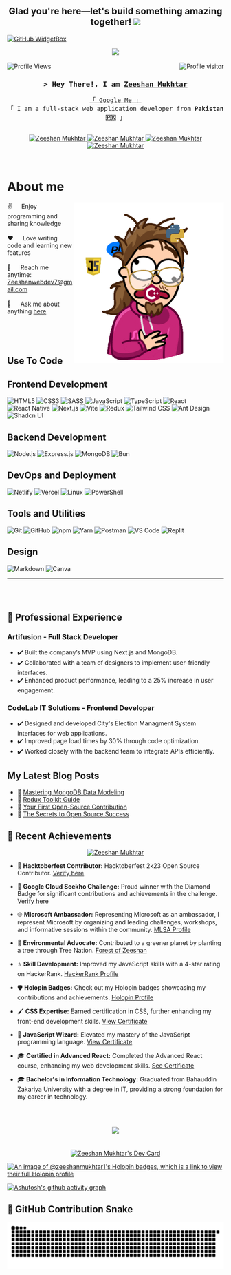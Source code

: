 <h2 align="center">
  Glad you're here—let's build something amazing together!
  <img src="https://media.giphy.com/media/hvRJCLFzcasrR4ia7z/giphy.gif" width="28">
</h2>

[![GitHub WidgetBox](https://github-widgetbox.vercel.app/api/profile?username=zeeshanMukhtar1&data=followers,repositories,stars,commits&theme=nautilus)](https://github.com/ZeeshanMukhtar1/github-widgetbox)

<p align="center">
  <a href="https://github.com/zeeshanMukhtar1"><img src="https://readme-typing-svg.herokuapp.com?font=Fira+Code&pause=1000&width=435&lines=Full+Stack+Developer;Self-taught+Developer;Microsoft+Student+Ambassador;Always+learning+%26+growing;Open-source+enthusiast"></a>
</p>

<a href="https://user-badge.committers.top/pakistan/ZeeshanMukhtar1">
  <img align="right" src="https://user-badge.committers.top/pakistan/ZeeshanMukhtar1.svg" alt="Profile visitor" />
</a>

<p align="left">
  <img src="https://visitcount.itsvg.in/api?id=ZeeshanMukhtar1&label=Profile%20Visits&pretty=true" alt="Profile Views">
</p>

<!-- Intro  -->
<h3 align="center">
  <samp>&gt; Hey There!, I am
    <b><a target="_blank" href="https://www.codewithzeeshan.me/">Zeeshan Mukhtar</a></b>
  </samp>
</h3>

<p align="center"> 
  <samp>
    <a href="https://www.google.com/search?q=Zeeshan+Mukhtar">「 Google Me 」</a>
    <br>
    「 I am a full-stack web application developer from <b>Pakistan 🇵🇰</b> 」
    <br>
    <br>
  </samp>
</p>

<p align="center">
 <a href="https://www.codewithzeeshan.me/" target="blank">
  <img src="https://img.shields.io/badge/Website-DC143C?style=for-the-badge&logo=medium&logoColor=white" alt="Zeeshan Mukhtar" />
 </a>
 <a href="https://www.linkedin.com/in/zeeshanmukhtar1/" target="_blank">
  <img src="https://img.shields.io/badge/LinkedIn-0077B5?style=for-the-badge&logo=linkedin&logoColor=white" alt="Zeeshan Mukhtar"/>
 </a>
 <a href="https://www.instagram.com/zeshanmukhtar01/" target="_blank">
  <img src="https://img.shields.io/badge/Instagram-fe4164?style=for-the-badge&logo=instagram&logoColor=white" alt="Zeeshan Mukhtar" />
 </a> 
 <a href="https://www.facebook.com/profile.php?id=100070572332885" target="_blank">
  <img src="https://img.shields.io/badge/Facebook-20BEFF?&style=for-the-badge&logo=facebook&logoColor=white" alt="Zeeshan Mukhtar" />
  </a> 
</p>
<br />

# About me

<p>
 <img align="right" width="350" src="/assets/programmer.gif" alt="Coding gif" />
  
 ✌️ &emsp; Enjoy programming and sharing knowledge<br/><br/>
 ❤️ &emsp; Love writing code and learning new features<br/><br/>
 📧 &emsp; Reach me anytime: Zeeshanwebdev7@gmail.com<br/><br/>
 💬 &emsp; Ask me about anything [here](https://github.com/ZeeshanMukhtar1/ZeeshanMukhtar1/issues)
</p>

<br/>
<br/>
<br/>

## Use To Code

## Frontend Development

![HTML5](https://img.shields.io/badge/HTML5-E34F26?style=for-the-badge&logo=html5&logoColor=white)
![CSS3](https://img.shields.io/badge/CSS3-1572B6?style=for-the-badge&logo=css3&logoColor=white)
![SASS](https://img.shields.io/badge/Sass-CC6699?style=for-the-badge&logo=sass&logoColor=white)
![JavaScript](https://img.shields.io/badge/JavaScript-F0DB4F?style=for-the-badge&labelColor=black&logo=javascript&logoColor=F0DB4F)
![TypeScript](https://img.shields.io/badge/TypeScript-007acc?style=for-the-badge&labelColor=black&logo=typescript&logoColor=007acc)
![React](https://img.shields.io/badge/React-61DBFB?style=for-the-badge&labelColor=black&logo=react&logoColor=61DBFB)
![React Native](https://img.shields.io/badge/React_Native-20232A?style=for-the-badge&logo=react&logoColor=61DAFB)
![Next.js](https://img.shields.io/badge/Next.js-000000?style=for-the-badge&logo=nextdotjs&logoColor=white)
![Vite](https://img.shields.io/badge/Vite-646CFF?style=for-the-badge&logo=vite&logoColor=white)
![Redux](https://img.shields.io/badge/Redux-593D88?style=for-the-badge&logo=redux&logoColor=white)
![Tailwind CSS](https://img.shields.io/badge/Tailwind_CSS-092749?style=for-the-badge&logo=tailwindcss&logoColor=06B6D4&labelColor=000000)
![Ant Design](https://img.shields.io/badge/AntDesign-0170FE?style=for-the-badge&logo=antdesign&logoColor=white)
![Shadcn UI](https://img.shields.io/badge/Shadcn_UI-000000?style=for-the-badge&logo=shadcnui&logoColor=white)

## Backend Development

![Node.js](https://img.shields.io/badge/Node.js-3C873A?style=for-the-badge&labelColor=black&logo=node.js&logoColor=3C873A)
![Express.js](https://img.shields.io/badge/Express.js-000000?style=for-the-badge&logo=express&logoColor=white)
![MongoDB](https://img.shields.io/badge/MongoDB-4EA94B?style=for-the-badge&logo=mongodb&logoColor=white)
![Bun](https://img.shields.io/badge/Bun-000000?style=for-the-badge&logo=bun&logoColor=white)

## DevOps and Deployment

![Netlify](https://img.shields.io/badge/Netlify-00C7B7?style=for-the-badge&logo=netlify&logoColor=white)
![Vercel](https://img.shields.io/badge/Vercel-000000?style=for-the-badge&logo=vercel&logoColor=white)
![Linux](https://img.shields.io/badge/Linux-FCC624?style=for-the-badge&logo=linux&logoColor=black)
![PowerShell](https://img.shields.io/badge/PowerShell-5391FE?style=for-the-badge&logo=powershell&logoColor=white)

## Tools and Utilities

![Git](https://img.shields.io/badge/Git-F05032?style=for-the-badge&logo=git&logoColor=white)
![GitHub](https://img.shields.io/badge/GitHub-181717?style=for-the-badge&logo=github&logoColor=white)
![npm](https://img.shields.io/badge/npm-CB3837?style=for-the-badge&logo=npm&logoColor=white)
![Yarn](https://img.shields.io/badge/Yarn-2C8EBB?style=for-the-badge&logo=yarn&logoColor=white)
![Postman](https://img.shields.io/badge/Postman-FF6C37?style=for-the-badge&logo=postman&logoColor=white)
![VS Code](https://img.shields.io/badge/VS_Code-0078D4?style=for-the-badge&logo=visual-studio-code&logoColor=white)
![Replit](https://img.shields.io/badge/Replit-F26207?style=for-the-badge&logo=replit&logoColor=white)

## Design

![Markdown](https://img.shields.io/badge/Markdown-000000?style=for-the-badge&logo=markdown&logoColor=white)
![Canva](https://img.shields.io/badge/Canva-00C4CC?style=for-the-badge&logo=canva&logoColor=white)
<br/>

<hr/>
<br/>

<br/>

## 💼 Professional Experience

### Artifusion - Full Stack Developer

- ✔️ Built the company’s MVP using Next.js and MongoDB.
- ✔️ Collaborated with a team of designers to implement user-friendly interfaces.
- ✔️ Enhanced product performance, leading to a 25% increase in user engagement.

### CodeLab IT Solutions - Frontend Developer

- ✔️ Designed and developed City's Election Managment System interfaces for web applications.
- ✔️ Improved page load times by 30% through code optimization.
- ✔️ Worked closely with the backend team to integrate APIs efficiently.

## My Latest Blog Posts

- 🔗 [Mastering MongoDB Data Modeling](https://zeeshanmukhtar1.hashnode.dev/mastering-mongodb-data-modeling?source=more_articles_bottom_blogs)
- 🔗 [Redux Toolkit Guide](https://zeeshanmukhtar1.hashnode.dev/redux-toolkit-guide)
- 🔗 [Your First Open-Source Contribution](https://zeeshanmukhtar1.hashnode.dev/your-first-open-source-contribution)
- 🔗 [The Secrets to Open Source Success](https://zeeshanmukhtar1.hashnode.dev/the-secrets-to-open-source-success)

## 🎯 Recent Achievements

<p align="center">
 <a href="https://github.com/ryo-ma/github-profile-trophy">
  <img src="https://github-profile-trophy.vercel.app/?username=zeeshanmukhtar1&theme=onedark&row=1&no-frame=true&no-bg=true" alt="Zeeshan Mukhtar" />
 </a>
</p>

- 🚀 **Hacktoberfest Contributor:** Hacktoberfest 2k23 Open Source Contributor. [Verify here](https://www.holopin.io/@zeeshanmukhtar1#)

- 💎 **Google Cloud Seekho Challenge:** Proud winner with the Diamond Badge for significant contributions and achievements in the challenge. [Verify here](https://www.cloudskillsboost.google/public_profiles/6657fd9e-28d1-4374-bad2-f24ba18a66ea)

- 🌐 **Microsoft Ambassador:** Representing Microsoft as an ambassador, I represent Microsoft by organizing and leading challenges, workshops, and informative sessions within the community. [MLSA Profile](https://mvp.microsoft.com/en-US/studentambassadors/profile/55818c21-3733-4588-a953-2090b63aaec6)

- 🌳 **Environmental Advocate:** Contributed to a greener planet by planting a tree through Tree Nation. [Forest of Zeeshan](https://tree-nation.com/trees/view/5281810)

- ⭐ **Skill Development:** Improved my JavaScript skills with a 4-star rating on HackerRank. [HackerRank Profile](https://www.hackerrank.com/ZeeshanMukhtar1)

- 🛡️ **Holopin Badges:** Check out my Holopin badges showcasing my contributions and achievements. [Holopin Profile](https://holopin.io/@zeeshanmukhtar1)

- 🖌️ **CSS Expertise:** Earned certification in CSS, further enhancing my front-end development skills. [View Certificate](https://www.hackerrank.com/certificates/c8e861c702e6)

- 🚀 **JavaScript Wizard:** Elevated my mastery of the JavaScript programming language. [View Certificate](https://coursera.org/share/b4d7eb15d70c1b00cd19d00b952716dc)

- 🎓 **Certified in Advanced React:** Completed the Advanced React course, enhancing my web development skills. [See Certificate](https://coursera.org/share/918026f1975c0c52165534d622e891e9)

- 🎓 **Bachelor's in Information Technology:** Graduated from Bahauddin Zakariya University with a degree in IT, providing a strong foundation for my career in technology.

    <br>
    <br>

<div align="center">
 <img src="https://leetcard.jacoblin.cool/ZeeshanMukhtar1?ext=heatmap" />
</div>
 <br>
    <br>

<div align='center'>
 <a href="https://app.daily.dev/zeeshanmukhtar1"><img src="https://api.daily.dev/devcards/v2/jATHDDVMBgxeY9dKUGB4v.png?type=wide&r=d6a" width="652" alt="Zeeshan Mukhtar's Dev Card"/></a>
</div>

[![An image of @zeeshanmukhtar1's Holopin badges, which is a link to view their full Holopin profile](https://holopin.me/zeeshanmukhtar1)](https://holopin.io/@zeeshanmukhtar1)

[![Ashutosh's github activity graph](https://github-readme-activity-graph.vercel.app/graph?username=zeeshanmukhtar1&theme=github-compact&area=true)](https://github.com/zeeshanmukhtar1/)

## 🐍 GitHub Contribution Snake

![GitHub Snake dark](./dist/github-snake-dark.svg)
